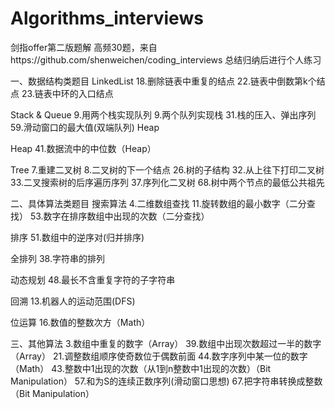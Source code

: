 # Algorithms_interviews
剑指offer第二版题解
高频30题，来自https://github.com/shenweichen/coding_interviews
总结归纳后进行个人练习

一、数据结构类题目
LinkedList
18.删除链表中重复的结点
22.链表中倒数第k个结点
23.链表中环的入口结点

Stack & Queue
9.用两个栈实现队列
9.两个队列实现栈
31.栈的压入、弹出序列
59.滑动窗口的最大值(双端队列) Heap

Heap
41.数据流中的中位数（Heap）

Tree
7.重建二叉树
8.二叉树的下一个结点
26.树的子结构
32.从上往下打印二叉树
33.二叉搜索树的后序遍历序列
37.序列化二叉树
68.树中两个节点的最低公共祖先

二、具体算法类题目
搜索算法
4.二维数组查找
11.旋转数组的最小数字（二分查找）
53.数字在排序数组中出现的次数（二分查找）

排序
51.数组中的逆序对(归并排序)

全排列
38.字符串的排列

动态规划
48.最长不含重复字符的子字符串

回溯
13.机器人的运动范围(DFS)

位运算
16.数值的整数次方（Math）


三、其他算法
3.数组中重复的数字（Array）
39.数组中出现次数超过一半的数字（Array）
21.调整数组顺序使奇数位于偶数前面
44.数字序列中某一位的数字（Math）
43.整数中1出现的次数（从1到n整数中1出现的次数）（Bit Manipulation）
57.和为S的连续正数序列(滑动窗口思想)
67.把字符串转换成整数（Bit Manipulation）

